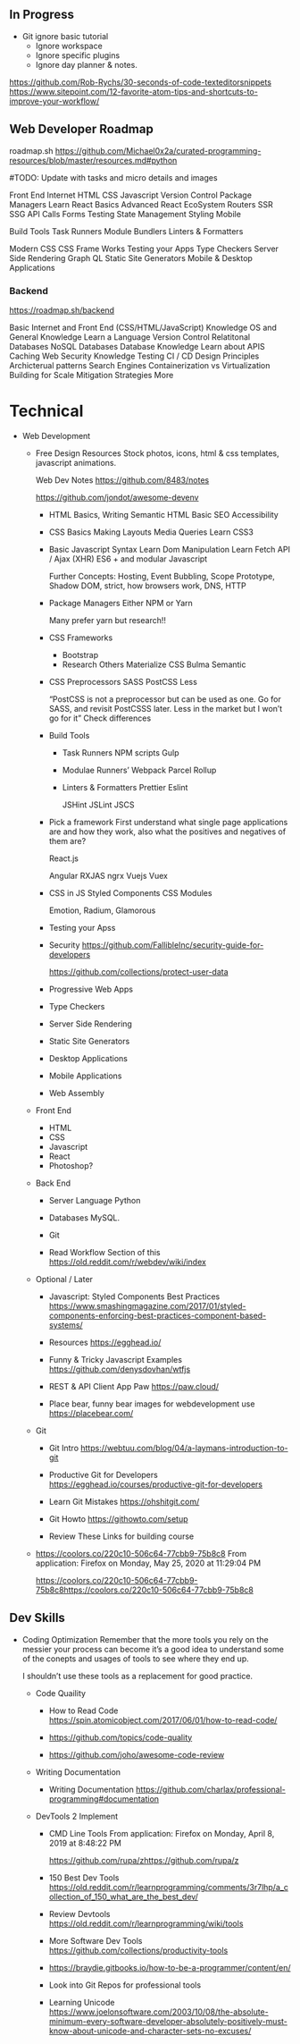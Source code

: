 ## In Progress 


-  Git ignore basic tutorial 
	- Ignore workspace
	- Ignore specific plugins
	- Ignore day planner & notes. 







https://github.com/Rob-Rychs/30-seconds-of-code-texteditorsnippets
https://www.sitepoint.com/12-favorite-atom-tips-and-shortcuts-to-improve-your-workflow/




## Web Developer Roadmap

roadmap.sh
https://github.com/Michael0x2a/curated-programming-resources/blob/master/resources.md#python

#TODO: Update with tasks and micro details and images


Front End
Internet
HTML
CSS
Javascript
Version Control
Package Managers
Learn React
Basics
Advanced React
EcoSystem
Routers
SSR
SSG
API Calls
Forms
Testing
State Management
Styling
Mobile


Build Tools
Task Runners
Module Bundlers
Linters & Formatters

Modern CSS
CSS Frame Works
Testing your Apps
Type Checkers
Server Side Rendering
Graph QL
Static Site Generators
Mobile & Desktop Applications




### Backend

https://roadmap.sh/backend

Basic Internet and Front End (CSS/HTML/JavaScript) Knowledge
OS and General Knowledge
Learn a Language
Version Control
Relatitonal Databases
NoSQL Databases
Database Knowledge
Learn about APIS
Caching
Web Security Knowledge
Testing
CI / CD
Design Principles
Archicterual patterns
Search Engines
Containerization vs Virtualization
Building for Scale
Mitigation Strategies
More






# Technical

- Web Development 
	- Free Design Resources 
		Stock photos, icons, html & css templates, javascript animations.


		Web Dev Notes <https://github.com/8483/notes>
		
		https://github.com/jondot/awesome-devenv 

		- HTML 
			Basics, 
			Writing Semantic HTML
			Basic SEO
			Accessibility

		- CSS 
			Basics
			Making Layouts
			Media Queries
			Learn CSS3

		- Basic Javascript 
			Syntax
			Learn Dom Manipulation
			Learn Fetch API / Ajax (XHR)
			ES6 + and modular Javascript
			
			Further Concepts:
			Hosting, Event Bubbling, Scope Prototype, Shadow DOM, strict, how browsers work, DNS, HTTP

		- Package Managers 
			Either NPM or Yarn
			
			Many prefer yarn but research!!

		- CSS Frameworks 
			- Bootstrap 
			- Research Others 
				Materialize CSS
				Bulma
				Semantic

		- CSS Preprocessors 
			SASS
			PostCSS
			Less
			
			“PostCSS is not a preprocessor but can be used as one. Go for SASS, and revisit PostCSSS later. Less in the market but I won’t go for it” 
			Check differences

		- Build Tools 
			- Task Runners 
				NPM scripts
				Gulp

			- Modulae Runners’ 
				Webpack
				Parcel
				Rollup

			- Linters & Formatters 
				Prettier
				Eslint
				
				
				JSHint
				JSLint
				JSCS

		- Pick a framework 
			First understand what single page applications are and how they work, also what the positives and negatives of them are?
			
			React.js
			
			Angular 
				RXJAS
				ngrx
			Vuejs
				Vuex

		- CSS in JS 
			Styled Components
			CSS Modules
			
			Emotion, Radium, Glamorous

		- Testing your Apss 
		- Security 
			https://github.com/FallibleInc/security-guide-for-developers
			
			https://github.com/collections/protect-user-data

		- Progressive Web Apps 
		- Type Checkers 
		- Server Side Rendering 
		- Static Site Generators 
		- Desktop Applications 
		- Mobile Applications 
		- Web Assembly 
	- Front End 
		- HTML  
		- CSS 
		- Javascript 
		- React 
		- Photoshop? 
	- Back End 
		- Server Language 
			Python

		- Databases 
			MySQL.

		- Git 
		- Read Workflow Section of this 
			https://old.reddit.com/r/webdev/wiki/index

	- Optional / Later 
		- Javascript: Styled Components Best Practices 
			https://www.smashingmagazine.com/2017/01/styled-components-enforcing-best-practices-component-based-systems/

		- Resources 
			https://egghead.io/

		- Funny & Tricky Javascript Examples 
			https://github.com/denysdovhan/wtfjs

		- REST & API Client App Paw 
			https://paw.cloud/

		- Place bear, funny bear images for webdevelopment use 
			https://placebear.com/

	- Git 
		- Git Intro 
			https://webtuu.com/blog/04/a-laymans-introduction-to-git

		- Productive Git for Developers 
			https://egghead.io/courses/productive-git-for-developers

		- Learn Git Mistakes 
			https://ohshitgit.com/

		- Git Howto 
			https://githowto.com/setup

		- Review These Links for building course 
	- https://coolors.co/220c10-506c64-77cbb9-75b8c8 
		From application: Firefox on Monday, May 25, 2020 at 11:29:04 PM
		
		https://coolors.co/220c10-506c64-77cbb9-75b8c8https://coolors.co/220c10-506c64-77cbb9-75b8c8




## Dev Skills

- Coding Optimization 
	Remember that the more tools you rely on the messier your process can become it’s a good idea to understand some of the conepts and usages of tools to see where they end up.
	
	I shouldn’t use these tools as a replacement for good practice.

	- Code Quaility 
		- How to Read Code 
			https://spin.atomicobject.com/2017/06/01/how-to-read-code/

		- https://github.com/topics/code-quality 
		- https://github.com/joho/awesome-code-review 
	- Writing Documentation 
		- Writing Documentation 
			https://github.com/charlax/professional-programming#documentation

	- DevTools 2 Implement 
		- CMD Line Tools 
			From application: Firefox on Monday, April 8, 2019 at 8:48:22 PM
			
			https://github.com/rupa/zhttps://github.com/rupa/z
			
			

		- 150 Best Dev Tools 
			https://old.reddit.com/r/learnprogramming/comments/3r7lhp/a_collection_of_150_what_are_the_best_dev/

		- Review Devtools 
			https://old.reddit.com/r/learnprogramming/wiki/tools

		- More Software Dev Tools 
			https://github.com/collections/productivity-tools

		- https://braydie.gitbooks.io/how-to-be-a-programmer/content/en/ 
		- Look into Git Repos for professional tools 
		- Learning Unicode 
			https://www.joelonsoftware.com/2003/10/08/the-absolute-minimum-every-software-developer-absolutely-positively-must-know-about-unicode-and-character-sets-no-excuses/



